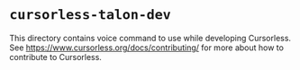 # `cursorless-talon-dev`

This directory contains voice command to use while developing Cursorless. See https://www.cursorless.org/docs/contributing/ for more about how to contribute to Cursorless.
